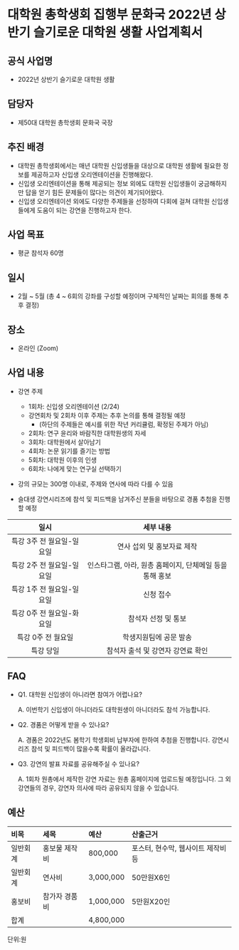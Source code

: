 대학원 총학생회 집행부 문화국 2022년 상반기 슬기로운 대학원 생활 사업계획서
===

## 공식 사업명
- 2022년 상반기 슬기로운 대학원 생활

## 담당자
- 제50대 대학원 총학생회 문화국 국장

## 추진 배경
- 대학원 총학생회에서는 매년 대학원 신입생들을 대상으로 대학원 생활에 필요한 정보를 제공하고자 신입생 오리엔테이션을 진행해왔다. 
- 신입생 오리엔테이션을 통해 제공되는 정보 외에도 대학원 신입생들이 궁금해하지만 답을 얻기 힘든 문제들이 많다는 의견이 제기되어왔다.
- 신입생 오리엔테이션 외에도 다양한 주제들을 선정하여 다회에 걸쳐 대학원 신입생들에게 도움이 되는 강연을 진행하고자 한다.

## 사업 목표
- 평균 참석자 60명

## 일시
- 2월 ~ 5월 (총 4 ~ 6회의 강좌를 구성할 예정이며 구체적인 날짜는 회의를 통해 추후 결정)

## 장소
- 온라인 (Zoom)

## 사업 내용
 - 강연 주제
     - 1회차: 신입생 오리엔테이션 (2/24)
     - 강연회차 및 2회차 이후 주제는 추후 논의를 통해 결정될 예정
       - (하단의 주제들은 예시를 위한 작년 커리큘럼, 확정된 주제가 아님)
     - 2회차: 연구 윤리와 바람직한 대학원생의 자세 
     - 3회차: 대학원에서 살아남기 
     - 4회차: 논문 읽기를 즐기는 방법 
     - 5회차: 대학원 이후의 인생 
     - 6회차: 나에게 맞는 연구실 선택하기 

 - 강의 규모는 300명 이내로, 주제와 연사에 따라 다를 수 있음
 - 슬대생 강연시리즈에 참석 및 피드백을 남겨주신 분들을 바탕으로 경품 추첨을 진행할 예정

|  **일시** | **세부 내용** |
|:----------:|:------------:|
|특강 3주 전 월요일-일요일 | 연사 섭외 및 홍보자료 제작 |
|특강 2주 전 월요일-일요일 | 인스타그램, 아라, 원총 홈페이지, 단체메일 등을 통해 홍보 |
|특강 1주 전 월요일-일요일 | 신청 접수 |
|특강 0주 전 월요일-화요일 | 참석자 선정 및 통보 |
|특강 0주 전 월요일 | 학생지원팀에 공문 발송 |
|특강 당일 | 참석자 출석 및 강연자 강연료 확인 |


## FAQ
- Q1. 대학원 신입생이 아니라면 참여가 어렵나요?

    A. 이번학기 신입생이 아니더라도 대학원생이 아니더라도 참석 가능합니다.

- Q2. 경품은 어떻게 받을 수 있나요?

    A. 경품은 2022년도 봄학기 학생회비 납부자에 한하여 추첨을 진행합니다. 강연시리즈 참석 및 피드백이 많을수록 확률이 올라갑니다.

- Q3. 강연의 발표 자료를 공유해주실 수 있나요?

	A. 1회차 원총에서 제작한 강연 자료는 원총 홈페이지에 업로드될 예정입니다. 그 외 강연들의 경우, 강연자 의사에 따라 공유되지 않을 수 있습니다.


## 예산
| 비목     | 세목          | 예산        | 산출근거                           |
|:---------|:--------------|:----------|:-----------------------------------|
| 일반회계 | 홍보물 제작비 | 800,000   | 포스터, 현수막, 웹사이트 제작비 등 |
| 일반회계 | 연사비        | 3,000,000 | 50만원X6인                         |
| 홍보비   | 참가자 경품비 | 1,000,000 | 5만원X20인                         |
| 합계     |               | 4,800,000 |                                    |

단위:원